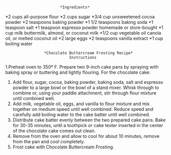                             *Ingredients*

*2 cups all-purpose flour
*2 cups sugar
*3/4 cup unsweetened cocoa powder
*2 teaspoons baking powder
*1 1/2 teaspoons baking soda
*1 teaspoon salt
*1 teaspoon espresso powder homemade or store-bought
*1 cup milk buttermilk, almond, or coconut milk
*1/2 cup vegetable oil canola oil, or melted coconut oil
*2 large eggs
*2 teaspoons vanilla extract
*1 cup boiling water

                     *Chocolate Buttercream Frosting Recipe*
                                Instructions
                                
1.Preheat oven to 350º F. Prepare two 9-inch cake pans by spraying with baking spray or buttering and lightly flouring.
For the chocolate cake:
1. Add flour, sugar, cocoa, baking powder, baking soda, salt and espresso powder to a large bowl or the bowl of a stand mixer. Whisk through to combine or, using your paddle attachment, stir through flour mixture until combined well.
2. Add milk, vegetable oil, eggs, and vanilla to flour mixture and mix together on medium speed until well combined. Reduce speed and carefully add boiling water to the cake batter until well combined.
3. Distribute cake batter evenly between the two prepared cake pans. Bake for 30-35 minutes, until a toothpick or cake tester inserted in the center of the chocolate cake comes out clean.
4. Remove from the oven and allow to cool for about 10 minutes, remove from the pan and cool completely.
5. Frost cake with Chocolate Buttercream Frosting.